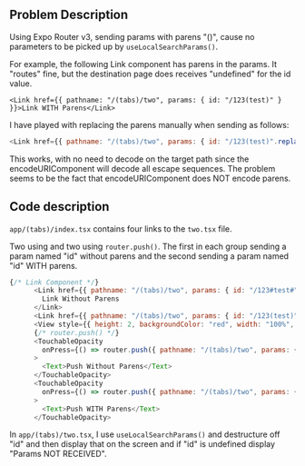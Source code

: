 ## Problem Description

Using Expo Router v3, sending params with parens "()", cause no parameters to be picked up by `useLocalSearchParams()`.

For example, the following Link component has parens in the params.  It "routes" fine, but the destination page does receives "undefined" for the id value.
```
<Link href={{ pathname: "/(tabs)/two", params: { id: "/123(test)" } }}>Link WITH Parens</Link>
```
I have played with replacing the parens manually when sending as follows:

```js
<Link href={{ pathname: "/(tabs)/two", params: { id: "/123(test)".replace(/\(/g, "%28").replace(/\)/g, "%29"); } }}>Link WITH Parens</Link>
```
This works, with no need to decode on the target path since the encodeURIComponent will decode all escape sequences.  The problem seems to be the fact that encodeURIComponent does NOT encode parens.

## Code description

`app/(tabs)/index.tsx` contains four links to the `two.tsx` file.

Two using <Link> and two using `router.push()`.  The first in each group sending a param named "id" without parens and the second sending a param named "id" WITH parens.

```js
{/* Link Component */}
      <Link href={{ pathname: "/(tabs)/two", params: { id: "/123#test#" } }}>
        Link Without Parens
      </Link>
      <Link href={{ pathname: "/(tabs)/two", params: { id: "/123(test)" } }}>Link WITH Parens</Link>
      <View style={{ height: 2, backgroundColor: "red", width: "100%", marginVertical: 10 }} />
      {/* router.push() */}
      <TouchableOpacity
        onPress={() => router.push({ pathname: "/(tabs)/two", params: { id: "/123#test#" } })}
      >
        <Text>Push Without Parens</Text>
      </TouchableOpacity>
      <TouchableOpacity
        onPress={() => router.push({ pathname: "/(tabs)/two", params: { id: "/123(test)" } })}
      >
        <Text>Push WITH Parens</Text>
      </TouchableOpacity>
```
In `app/(tabs)/two.tsx`, I use `useLocalSearchParams()` and destructure off "id" and then display that on the screen and if "id" is undefined display "Params NOT RECEIVED".

